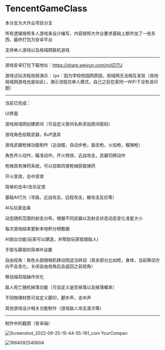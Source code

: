 # TencentGameClass

本分支为大作业项目分支

所有逻辑按照多人游戏来设计编写，内容按照大作业要求基础上额外加了一些东西，最终打包为安卓平台

支持单人游戏以及局域网联机游戏


------------
游戏安卓打包下载地址：https://share.weiyun.com/nyIlZlTU

游戏试玩流程视频演示：（ps：因为学校校园网原因，局域网无法相互发现（其他局域网游戏也是如此），演示流程仅单人模式，自己之前在家同一WiFi下没有该问题）

------------

当前已完成：

UI界面

游戏局域网创建房间（可自定义房间名称添加房间密码）

游戏角色拾取武器，Buff道具

游戏武器枪械功能制作（近战棍，自动步枪，狙击枪，火焰枪，榴弹枪）

角色开火动作，瞄准动作，开火特效，近战攻击，武器切换动作

枪械具有弹药系统，可以拾取同类枪械获取弹药

开火音效，击中音效

简单的击中/击杀反馈

基础AI行为（寻路，近战攻击，远程攻击，被攻击反应等）

AI与玩家血条

动态随机范围的射击分布，根据不同武器以及射击状态动态变化准星大小

每次游戏结束更新本地积分榜数据

AI炮台功能(玩家可以建造，并帮助玩家抵御敌人)

手部与脚部的简单IK设置

自由视角：角色头部随相机移动而适当转动（其余部分比如枪，身体，当前移动方向不会变化，关闭自由视角后会返回之前视角）

移动端双指操作优化

敌人死亡随机掉落功能（可自定义是否掉落以及掉落概率）

不同物理材质可自定义脚印，脚步声，击中声

其他游戏设计相关功能制作（游戏敌人攻击波次等）

----------

制作中的截图（安卓端）


![Screenshot_2022-09-25-15-44-55-181_com YourCompan](https://user-images.githubusercontent.com/60800578/192133613-5a39d765-85bc-49ec-b38a-ff47d81a7b39.jpg)


![1664092540604](https://user-images.githubusercontent.com/60800578/192133862-d523ed88-1d06-4eb4-9cd4-92efca8f4821.jpg)







